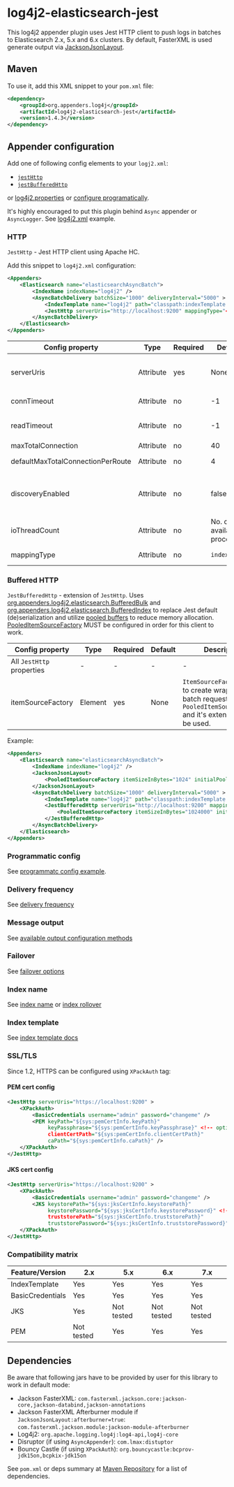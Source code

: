 # log4j2-elasticsearch-jest
This log4j2 appender plugin uses Jest HTTP client to push logs in batches to Elasticsearch 2.x, 5.x and 6.x clusters. By default, FasterXML is used generate output via [JacksonJsonLayout](https://github.com/rfoltyns/log4j2-elasticsearch/blob/master/log4j2-elasticsearch-core/src/main/java/org/appenders/log4j2/elasticsearch/JacksonJsonLayout.java).

## Maven

To use it, add this XML snippet to your `pom.xml` file:
```xml
<dependency>
    <groupId>org.appenders.log4j</groupId>
    <artifactId>log4j2-elasticsearch-jest</artifactId>
    <version>1.4.3</version>
</dependency>
```

## Appender configuration

Add one of following config elements to your `logj2.xml`:
* [`jestHttp`](#http)
* [`jestBufferedHttp`](#buffered-http)

or [log4j2.properties](https://github.com/rfoltyns/log4j2-elasticsearch/blob/master/log4j2-elasticsearch-jest/src/test/resources/log4j2.properties)
or [configure programatically](#programmatic-config).

It's highly encouraged to put this plugin behind `Async` appender or `AsyncLogger`. See [log4j2.xml](https://github.com/rfoltyns/log4j2-elasticsearch/blob/master/log4j2-elasticsearch-jest/src/test/resources/log4j2.xml) example.

### HTTP

`JestHttp` - Jest HTTP client using Apache HC.

Add this snippet to `log4j2.xml` configuration:
```xml
<Appenders>
    <Elasticsearch name="elasticsearchAsyncBatch">
        <IndexName indexName="log4j2" />
        <AsyncBatchDelivery batchSize="1000" deliveryInterval="5000" >
            <IndexTemplate name="log4j2" path="classpath:indexTemplate.json" />
            <JestHttp serverUris="http://localhost:9200" mappingType="<see mappingType description>"/>
        </AsyncBatchDelivery>
    </Elasticsearch>
</Appenders>
```

Config property | Type | Required | Default | Description
------------ | ------------- | ------------- | ------------- | -------------
serverUris | Attribute | yes | None | List of semicolon-separated `http[s]://host:[port]` addresses of Elasticsearch nodes to connect with. Unless `discoveryEnabled=true`, this will be the final list of available nodes. 
connTimeout | Attribute | no | -1 | Number of milliseconds before ConnectException is thrown while attempting to connect.
readTimeout | Attribute | no | -1 | Number of milliseconds before SocketTimeoutException is thrown while waiting for response bytes.
maxTotalConnection | Attribute | no | 40 | Number of connections available.
defaultMaxTotalConnectionPerRoute | Attribute | no | 4 | Number of connections available per Apache CPool.
discoveryEnabled | Attribute | no | false | If `true`, `io.searchbox.client.config.discovery.NodeChecker` will use `serverUris` to auto-discover Elasticsearch nodes. Otherwise, `serverUris` will be the final list of available nodes.
ioThreadCount | Attribute | no | No. of available processors | Number of `I/O Dispatcher` threads started by Apache HC `IOReactor`
mappingType | Attribute | no | `index` | Name of index mapping type to use in ES cluster. Use `_doc` for Elasticsearch 7.x.

### Buffered HTTP

`JestBufferedHttp` - extension of `JestHttp`. Uses [org.appenders.log4j2.elasticsearch.BufferedBulk](https://github.com/rfoltyns/log4j2-elasticsearch/blob/master/log4j2-elasticsearch-jest/src/main/java/org/appenders/log4j2/elasticsearch/jest/BufferedBulk.java) and [org.appenders.log4j2.elasticsearch.BufferedIndex](https://github.com/rfoltyns/log4j2-elasticsearch/blob/master/log4j2-elasticsearch-jest/src/main/java/org/appenders/log4j2/elasticsearch/jest/BufferedIndex.java) to replace Jest default (de)serialization and utilize [pooled buffers](../log4j2-elasticsearch-core#object-pooling) to reduce memory allocation.
[PooledItemSourceFactory](../log4j2-elasticsearch-core#object-pooling) MUST be configured in order for this client to work.

Config property | Type | Required | Default | Description
------------ | ------------- | ------------- | ------------- | -------------
All `JestHttp` properties | - | - | - | -
itemSourceFactory | Element | yes | None | `ItemSourceFactory` used to create wrappers for batch requests. `PooledItemSourceFactory` and it's extensions can be used.

Example:
```xml
<Appenders>
    <Elasticsearch name="elasticsearchAsyncBatch">
        <IndexName indexName="log4j2" />
        <JacksonJsonLayout>
            <PooledItemSourceFactory itemSizeInBytes="1024" initialPoolSize="4000" />
        </JacksonJsonLayout>
        <AsyncBatchDelivery batchSize="1000" deliveryInterval="5000" >
            <IndexTemplate name="log4j2" path="classpath:indexTemplate.json" />
            <JestBufferedHttp serverUris="http://localhost:9200" mappingType="<see mappingType description>">
                <PooledItemSourceFactory itemSizeInBytes="1024000" initialPoolSize="4" />
            </JestBufferedHttp>
        </AsyncBatchDelivery>
    </Elasticsearch>
</Appenders>
```

### Programmatic config
See [programmatc config example](https://github.com/rfoltyns/log4j2-elasticsearch/blob/master/log4j2-elasticsearch-jest/src/test/java/org/appenders/log4j2/elasticsearch/jest/smoke/SmokeTest.java).

### Delivery frequency
See [delivery frequency](../log4j2-elasticsearch-core#delivery-frequency)

### Message output
See [available output configuration methods](../log4j2-elasticsearch-core#message-output)

### Failover
See [failover options](../log4j2-elasticsearch-core#failover)

### Index name
See [index name](../log4j2-elasticsearch-core#index-name) or [index rollover](../log4j2-elasticsearch-core#index-rollover)

### Index template
See [index template docs](../log4j2-elasticsearch-core#index-template)

### SSL/TLS
Since 1.2, HTTPS can be configured using `XPackAuth` tag:

#### PEM cert config
```xml
<JestHttp serverUris="https://localhost:9200" >
    <XPackAuth>
        <BasicCredentials username="admin" password="changeme" />
        <PEM keyPath="${sys:pemCertInfo.keyPath}"
             keyPassphrase="${sys:pemCertInfo.keyPassphrase}" <!-- optional -->
             clientCertPath="${sys:pemCertInfo.clientCertPath}"
             caPath="${sys:pemCertInfo.caPath}" />
    </XPackAuth>
</JestHttp>
```

#### JKS cert config
```xml
<JestHttp serverUris="https://localhost:9200" >
    <XPackAuth>
        <BasicCredentials username="admin" password="changeme" />
        <JKS keystorePath="${sys:jksCertInfo.keystorePath}"
             keystorePassword="${sys:jksCertInfo.keystorePassword}" <!-- optional -->
             truststorePath="${sys:jksCertInfo.truststorePath}"
             truststorePassword="${sys:jksCertInfo.truststorePassword}" /> <!-- optional -->
    </XPackAuth>
</JestHttp>
```

### Compatibility matrix

Feature/Version | 2.x | 5.x | 6.x| 7.x
------------ | ------------- | ------------- | -------------| -------------
IndexTemplate | Yes | Yes | Yes| Yes
BasicCredentials | Yes | Yes | Yes| Yes
JKS | Yes | Not tested | Not tested| Not tested
PEM | Not tested | Yes | Yes| Yes

## Dependencies

Be aware that following jars have to be provided by user for this library to work in default mode:
* Jackson FasterXML: `com.fasterxml.jackson.core:jackson-core,jackson-databind,jackson-annotations`
* Jackson FasterXML Afterburner module if `JacksonJsonLayout:afterburner=true`: `com.fasterxml.jackson.module:jackson-module-afterburner`
* Log4j2: `org.apache.logging.log4j:log4-api,log4j-core`
* Disruptor (if using `AsyncAppender`): `com.lmax:distuptor`
* Bouncy Castle (if using `XPackAuth`): `org.bouncycastle:bcprov-jdk15on,bcpkix-jdk15on`

See `pom.xml` or deps summary at [Maven Repository](https://mvnrepository.com/artifact/org.appenders.log4j/log4j2-elasticsearch-jest/latest) for a list of dependencies.

